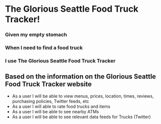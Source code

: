 # The Glorious Seattle Food Truck Tracker!


### Given my empty stomach
### When I need to find a food truck
### I use The Glorious Seattle Food Truck Tracker


## Based on the information on the Glorious Seattle Food Truck Tracker website
* As a user I will be able to view menus, prices, location, times, reviews, purchasing policies, Twitter feeds, etc
* As a user I will able to rate food trucks and items
* As a user I will be able to see nearby ATMs
* As a user I will be able to see relevant data feeds for Trucks (Twitter)
